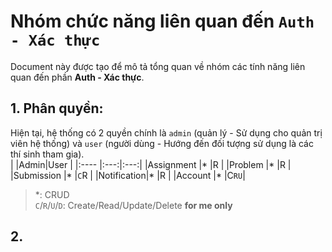 # Nhóm chức năng liên quan đến `Auth - Xác thực`
Document này được tạo để mô tả tổng quan về nhóm các tính năng liên quan đến phần **Auth - Xác thực**.
## 1. Phân quyền:
Hiện tại, hệ thống có 2 quyền chính là `admin` (quản lý - Sử dụng cho quản trị viên hệ thống) và `user` (người dùng - Hướng đến đối tượng sử dụng là các thí sinh tham gia).  
|            |Admin|User |
|:----       |:---:|:---:|
|Assignment  |*    |R    |
|Problem     |*    |R    |
|Submission  |*    |`C`R |
|Notification|*    |R    |
|Account     |*    |C`RU`|

> \*: CRUD  
> `C`/`R`/`U`/`D`: Create/Read/Update/Delete **for me only**

## 2. 